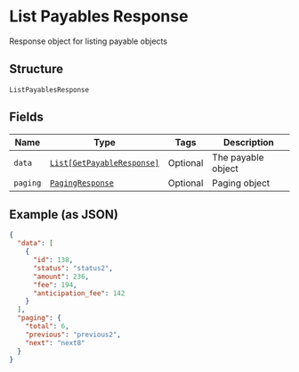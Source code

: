 
# List Payables Response

Response object for listing payable objects

## Structure

`ListPayablesResponse`

## Fields

| Name | Type | Tags | Description |
|  --- | --- | --- | --- |
| `data` | [`List[GetPayableResponse]`](../../doc/models/get-payable-response.md) | Optional | The payable object |
| `paging` | [`PagingResponse`](../../doc/models/paging-response.md) | Optional | Paging object |

## Example (as JSON)

```json
{
  "data": [
    {
      "id": 138,
      "status": "status2",
      "amount": 236,
      "fee": 194,
      "anticipation_fee": 142
    }
  ],
  "paging": {
    "total": 6,
    "previous": "previous2",
    "next": "next8"
  }
}
```


